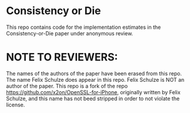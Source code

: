 # Consistency or Die

This repo contains code for the implementation estimates in the Consistency-or-Die paper under anonymous review.

# NOTE TO REVIEWERS:

The names of the authors of the paper have been erased from this repo. The name Felix Schulze does appear in this repo. Felix Schulze is NOT an author of the paper. This repo is a fork of the repo https://github.com/x2on/OpenSSL-for-iPhone, originally written by Felix Schulze, and this name has not beed stripped in order to not violate the license.

